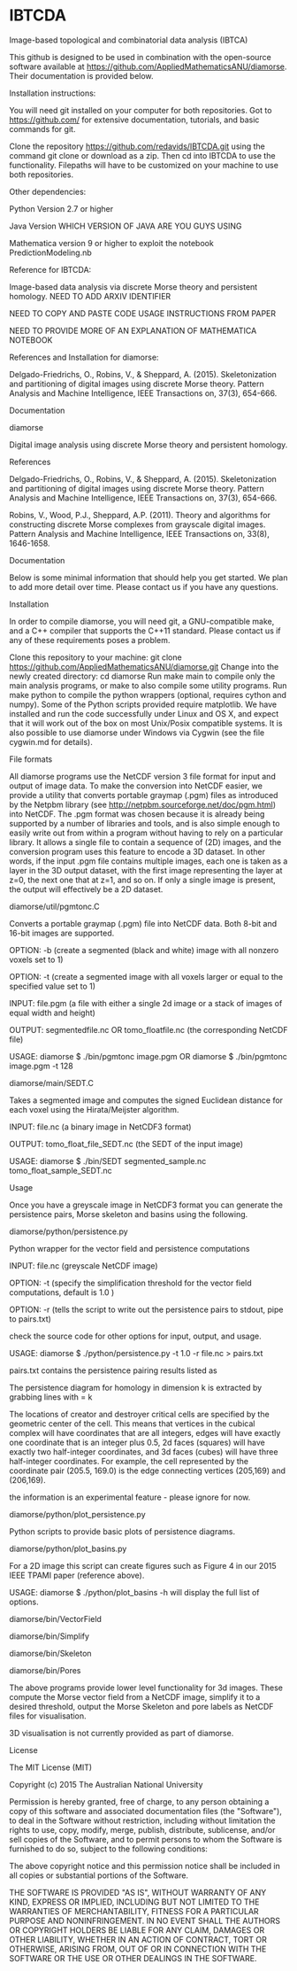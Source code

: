# IBTCDA
Image-based topological and combinatorial data analysis (IBTCA)



This github is designed to be used in combination with the open-source software available at https://github.com/AppliedMathematicsANU/diamorse. Their documentation is provided below.

Installation instructions: 

You will need git installed on your computer for both repositories.  Got to https://github.com/ for extensive documentation, tutorials, and basic commands for git. 

Clone the repository https://github.com/redavids/IBTCDA.git using the command git clone or download as a zip. Then cd into IBTCDA to use the functionality. Filepaths will have to be customized on your machine to use both repositories. 

Other dependencies: 

Python Version 2.7 or higher

Java Version WHICH VERSION OF JAVA ARE YOU GUYS USING

Mathematica version 9 or higher to exploit the notebook PredictionModeling.nb


Reference for IBTCDA: 

Image-based data analysis via discrete Morse theory and persistent homology.  NEED TO ADD ARXIV IDENTIFIER

NEED TO COPY AND PASTE CODE USAGE INSTRUCTIONS FROM PAPER

NEED TO PROVIDE MORE OF AN EXPLANATION OF MATHEMATICA NOTEBOOK



References and Installation for diamorse:

Delgado-Friedrichs, O., Robins, V., & Sheppard, A. (2015). Skeletonization and partitioning of digital images using discrete Morse theory. Pattern Analysis and Machine Intelligence, IEEE Transactions on, 37(3), 654-666.

Documentation

diamorse

Digital image analysis using discrete Morse theory and persistent homology.

References

Delgado-Friedrichs, O., Robins, V., & Sheppard, A. (2015). Skeletonization and partitioning of digital images using discrete Morse theory. Pattern Analysis and Machine Intelligence, IEEE Transactions on, 37(3), 654-666.

Robins, V., Wood, P.J., Sheppard, A.P. (2011). Theory and algorithms for constructing discrete Morse complexes from grayscale digital images. Pattern Analysis and Machine Intelligence, IEEE Transactions on, 33(8), 1646-1658.

Documentation

Below is some minimal information that should help you get started. We plan to add more detail over time. Please contact us if you have any questions.

Installation

In order to compile diamorse, you will need git, a GNU-compatible make, and a C++ compiler that supports the C++11 standard. Please contact us if any of these requirements poses a problem.

Clone this repository to your machine: git clone https://github.com/AppliedMathematicsANU/diamorse.git
Change into the newly created directory: cd diamorse
Run make main to compile only the main analysis programs, or make to also compile some utility programs.
Run make python to compile the python wrappers (optional, requires cython and numpy). Some of the Python scripts provided require matplotlib.
We have installed and run the code successfully under Linux and OS X, and expect that it will work out of the box on most Unix/Posix compatible systems. It is also possible to use diamorse under Windows via Cygwin (see the file cygwin.md for details).

File formats

All diamorse programs use the NetCDF version 3 file format for input and output of image data. To make the conversion into NetCDF easier, we provide a utility that converts portable graymap (.pgm) files as introduced by the Netpbm library (see http://netpbm.sourceforge.net/doc/pgm.html) into NetCDF. The .pgm format was chosen because it is already being supported by a number of libraries and tools, and is also simple enough to easily write out from within a program without having to rely on a particular library. It allows a single file to contain a sequence of (2D) images, and the conversion program uses this feature to encode a 3D dataset. In other words, if the input .pgm file contains multiple images, each one is taken as a layer in the 3D output dataset, with the first image representing the layer at z=0, the next one that at z=1, and so on. If only a single image is present, the output will effectively be a 2D dataset.

diamorse/util/pgmtonc.C

Converts a portable graymap (.pgm) file into NetCDF data. Both 8-bit and 16-bit images are supported.

OPTION: -b (create a segmented (black and white) image with all nonzero voxels set to 1)

OPTION: -t (create a segmented image with all voxels larger or equal to the specified value set to 1)

INPUT: file.pgm (a file with either a single 2d image or a stack of images of equal width and height)

OUTPUT: segmentedfile.nc OR tomo_floatfile.nc (the corresponding NetCDF file)

USAGE: diamorse $ ./bin/pgmtonc image.pgm OR diamorse $ ./bin/pgmtonc image.pgm -t 128

diamorse/main/SEDT.C

Takes a segmented image and computes the signed Euclidean distance for each voxel using the Hirata/Meijster algorithm.

INPUT: file.nc (a binary image in NetCDF3 format)

OUTPUT: tomo_float_file_SEDT.nc (the SEDT of the input image)

USAGE: diamorse $ ./bin/SEDT segmented_sample.nc tomo_float_sample_SEDT.nc

Usage

Once you have a greyscale image in NetCDF3 format you can generate the persistence pairs, Morse skeleton and basins using the following.

diamorse/python/persistence.py

Python wrapper for the vector field and persistence computations

INPUT: file.nc (greyscale NetCDF image)

OPTION: -t (specify the simplification threshold for the vector field computations, default is 1.0 )

OPTION: -r (tells the script to write out the persistence pairs to stdout, pipe to pairs.txt)

check the source code for other options for input, output, and usage.

USAGE: diamorse $ ./python/persistence.py -t 1.0 -r file.nc > pairs.txt

pairs.txt contains the persistence pairing results listed as

<birth> <death> <dimension> <creator xyz> <destructor xyz> <weight>

The persistence diagram for homology in dimension k is extracted by grabbing lines with <dimension> = k

The locations of creator and destroyer critical cells are specified by the geometric center of the cell. This means that vertices in the cubical complex will have coordinates that are all integers, edges will have exactly one coordinate that is an integer plus 0.5, 2d faces (squares) will have exactly two half-integer coordinates, and 3d faces (cubes) will have three half-integer coordinates. For example, the cell represented by the coordinate pair (205.5, 169.0) is the edge connecting vertices (205,169) and (206,169).

the <weight> information is an experimental feature - please ignore for now.

diamorse/python/plot_persistence.py

Python scripts to provide basic plots of persistence diagrams.

diamorse/python/plot_basins.py

For a 2D image this script can create figures such as Figure 4 in our 2015 IEEE TPAMI paper (reference above).

USAGE: diamorse $ ./python/plot_basins -h will display the full list of options.

diamorse/bin/VectorField

diamorse/bin/Simplify

diamorse/bin/Skeleton

diamorse/bin/Pores

The above programs provide lower level functionality for 3d images. These compute the Morse vector field from a NetCDF image, simplify it to a desired threshold, output the Morse Skeleton and pore labels as NetCDF files for visualisation.

3D visualisation is not currently provided as part of diamorse.

License

The MIT License (MIT)

Copyright (c) 2015 The Australian National University

Permission is hereby granted, free of charge, to any person obtaining a copy of this software and associated documentation files (the "Software"), to deal in the Software without restriction, including without limitation the rights to use, copy, modify, merge, publish, distribute, sublicense, and/or sell copies of the Software, and to permit persons to whom the Software is furnished to do so, subject to the following conditions:

The above copyright notice and this permission notice shall be included in all copies or substantial portions of the Software.

THE SOFTWARE IS PROVIDED "AS IS", WITHOUT WARRANTY OF ANY KIND, EXPRESS OR IMPLIED, INCLUDING BUT NOT LIMITED TO THE WARRANTIES OF MERCHANTABILITY, FITNESS FOR A PARTICULAR PURPOSE AND NONINFRINGEMENT. IN NO EVENT SHALL THE AUTHORS OR COPYRIGHT HOLDERS BE LIABLE FOR ANY CLAIM, DAMAGES OR OTHER LIABILITY, WHETHER IN AN ACTION OF CONTRACT, TORT OR OTHERWISE, ARISING FROM, OUT OF OR IN CONNECTION WITH THE SOFTWARE OR THE USE OR OTHER DEALINGS IN THE SOFTWARE.
